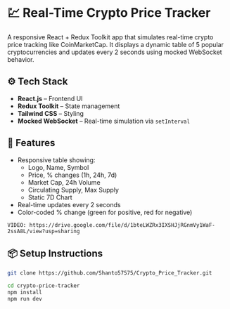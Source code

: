 # 💹 Real-Time Crypto Price Tracker

A responsive React + Redux Toolkit app that simulates real-time crypto price tracking like CoinMarketCap. It displays a dynamic table of 5 popular cryptocurrencies and updates every 2 seconds using mocked WebSocket behavior.

## ⚙️ Tech Stack

- **React.js** – Frontend UI
- **Redux Toolkit** – State management
- **Tailwind CSS** – Styling
- **Mocked WebSocket** – Real-time simulation via `setInterval`

## 🚀 Features

- Responsive table showing:
  - Logo, Name, Symbol
  - Price, % changes (1h, 24h, 7d)
  - Market Cap, 24h Volume
  - Circulating Supply, Max Supply
  - Static 7D Chart
- Real-time updates every 2 seconds
- Color-coded % change (green for positive, red for negative)

```
VIDEO: https://drive.google.com/file/d/1bteLWZRx3IXSHJjRGnmVy1WaF-2ssA8L/view?usp=sharing
```

## 📦 Setup Instructions

```bash
git clone https://github.com/Shanto57575/Crypto_Price_Tracker.git

cd crypto-price-tracker
npm install
npm run dev
```
